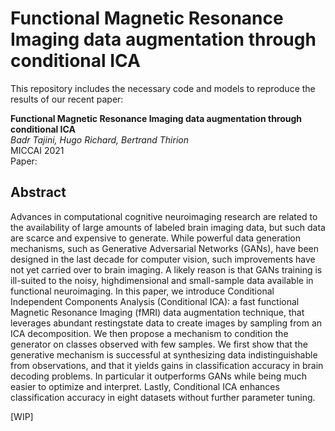 # Functional Magnetic Resonance Imaging data augmentation through conditional ICA

This repository includes the necessary code and models to reproduce the results of our recent paper:

**Functional Magnetic Resonance Imaging data augmentation through conditional ICA** <br>
*Badr Tajini, Hugo Richard, Bertrand Thirion* <br>
MICCAI 2021 <br>
Paper:  <br>

## Abstract 

Advances in computational cognitive neuroimaging research are related to the availability of large amounts of labeled brain imaging data, but such data are scarce and expensive to generate. While powerful data generation mechanisms, such as Generative Adversarial Networks (GANs), have been designed in the last decade for computer vision, such improvements have not yet carried over to brain imaging. A likely reason is that GANs training is ill-suited to the noisy, highdimensional and small-sample data available in functional neuroimaging.
In this paper, we introduce Conditional Independent Components Analysis (Conditional ICA): a fast functional Magnetic Resonance Imaging (fMRI) data augmentation technique, that leverages abundant restingstate data to create images by sampling from an ICA decomposition. We then propose a mechanism to condition the generator on classes observed with few samples. We first show that the generative mechanism is successful at synthesizing data indistinguishable from observations, and that it yields gains in classification accuracy in brain decoding problems. In particular it outperforms GANs while being much easier to optimize and interpret. Lastly, Conditional ICA enhances classification accuracy in eight datasets without further parameter tuning.

[WIP]

